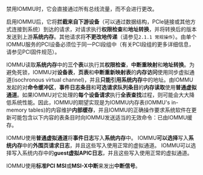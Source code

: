 禁用IOMMU时，它会直接通过所有总线流量，而不会进行更改。

启用IOMMU后，它将**拦截来自下游设备**（可以通过数据结构，PCIe链接或其他方式连接到系统）到达的请求，对请求执行**权限检查**和**地址转换**，并将转换后的版本发送到上游**系统内存**。其他请求将**不更改地传递**（请参见`2.1.1 常规操作`）。由单个IOMMU服务的PCI设备必须位于同一PCI段组中（有关PCI段组的更多详细信息，请参见PCI固件规范）。

IOMMU读取**系统内存**中的**三个表**以执行其**权限检查**，**中断重映射**和**地址转换**。为避免死锁，IOMMU对**设备表**，**页表**和**中断重新映射表**的**内存访问**使用同步虚拟通道(isochronous virtual channel)，并且**只能引用系统内存**中的地址。由IOMMU发起的对**命令缓冲区**，**事件日志条目**和**可选请求队列条目**的**内存读取**使用**普通虚拟通道**。如果IOMMU对它处理的**每个设备请求**执行**全表查找**过程，则可能会大大降低系统性能。因此，IOMMU的期望实现是为IOMMU内存表(IOMMU's in-memory tables)的内容维护**内部缓存**，并且IOMMU的正确操作要求系统软件在更新可能包含以下内容的表条目时向IOMMU发送适当的无效命令：已由IOMMU缓存。

IOMMU使用**普通虚拟通道**将**事件日志**写入**系统内存**中。 IOMMU**可以选择**写入**系统内存**中的**外围页请求日志**，并且这些写入使用正常的虚拟通道。 IOMMU可以选择写入系统内存中的**guest虚拟APIC日志**，并且这些写入使用正常的虚拟通道。

IOMMU使用**标准PCI MSI**或**MSI-X中断**来发出**中断信号**。